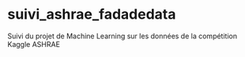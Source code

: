 # suivi_ashrae_fadadedata
Suivi du projet de Machine Learning sur les données de la compétition Kaggle ASHRAE
